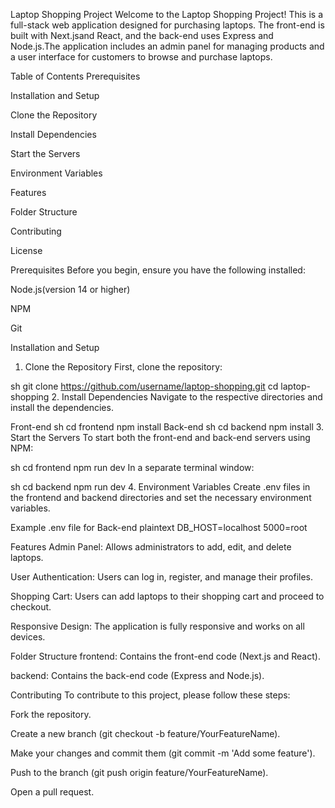 Laptop Shopping Project
Welcome to the Laptop Shopping Project! This is a full-stack web application designed for purchasing laptops. The front-end is built with Next.jsand React, and the back-end uses Express and Node.js.The application includes an admin panel for managing products and a user interface for customers to browse and purchase laptops.

Table of Contents
Prerequisites

Installation and Setup

Clone the Repository

Install Dependencies

Start the Servers

Environment Variables

Features

Folder Structure

Contributing

License

Prerequisites
Before you begin, ensure you have the following installed:

Node.js(version 14 or higher)

NPM

Git

Installation and Setup
1. Clone the Repository
First, clone the repository:

sh
git clone https://github.com/username/laptop-shopping.git
cd laptop-shopping
2. Install Dependencies
Navigate to the respective directories and install the dependencies.

Front-end
sh
cd frontend
npm install
Back-end
sh
cd backend
npm install
3. Start the Servers
To start both the front-end and back-end servers using NPM:

sh
cd frontend
npm run dev
In a separate terminal window:

sh
cd backend
npm run dev
4. Environment Variables
Create .env files in the frontend and backend directories and set the necessary environment variables.

Example .env file for Back-end
plaintext
DB_HOST=localhost
5000=root

Features
Admin Panel: Allows administrators to add, edit, and delete laptops.

User Authentication: Users can log in, register, and manage their profiles.

Shopping Cart: Users can add laptops to their shopping cart and proceed to checkout.

Responsive Design: The application is fully responsive and works on all devices.

Folder Structure
frontend: Contains the front-end code (Next.js and React).

backend: Contains the back-end code (Express and Node.js).

Contributing
To contribute to this project, please follow these steps:

Fork the repository.

Create a new branch (git checkout -b feature/YourFeatureName).

Make your changes and commit them (git commit -m 'Add some feature').

Push to the branch (git push origin feature/YourFeatureName).

Open a pull request.
